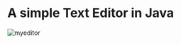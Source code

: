 
# A simple Text Editor in Java 

![myeditor](https://user-images.githubusercontent.com/24521596/56575805-5b497380-65e4-11e9-858f-e93958cfdffb.png)
